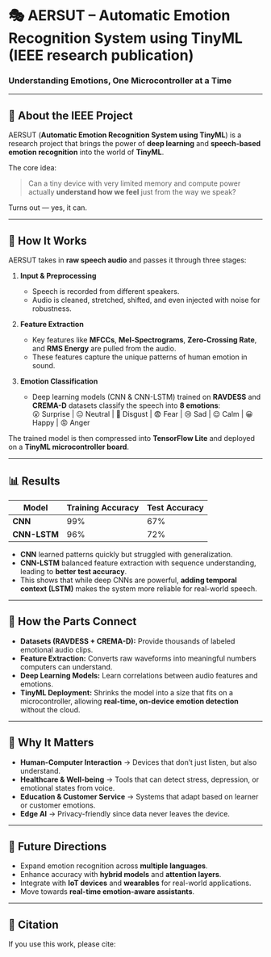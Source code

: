 # 🎭 AERSUT – Automatic Emotion Recognition System using TinyML  (IEEE research publication)

### Understanding Emotions, One Microcontroller at a Time  

---

## 🌟 About the IEEE Project  

AERSUT (**Automatic Emotion Recognition System using TinyML**) is a research project that brings the power of **deep learning** and **speech-based emotion recognition** into the world of **TinyML**.  

The core idea:  
> Can a tiny device with very limited memory and compute power actually **understand how we feel** just from the way we speak?  

Turns out — yes, it can.  

---

## 🎤 How It Works  

AERSUT takes in **raw speech audio** and passes it through three stages:  

1. **Input & Preprocessing**  
   - Speech is recorded from different speakers.  
   - Audio is cleaned, stretched, shifted, and even injected with noise for robustness.  

2. **Feature Extraction**  
   - Key features like **MFCCs**, **Mel-Spectrograms**, **Zero-Crossing Rate**, and **RMS Energy** are pulled from the audio.  
   - These features capture the unique patterns of human emotion in sound.  

3. **Emotion Classification**  
   - Deep learning models (CNN & CNN-LSTM) trained on **RAVDESS** and **CREMA-D** datasets classify the speech into **8 emotions**:  
     😮 Surprise | 😐 Neutral | 🤢 Disgust | 😨 Fear | 😢 Sad | 😌 Calm | 😀 Happy | 😡 Anger  

The trained model is then compressed into **TensorFlow Lite** and deployed on a **TinyML microcontroller board**.  

---

## 📊 Results  

| Model      | Training Accuracy | Test Accuracy |
|------------|------------------|---------------|
| **CNN**    | 99%              | 67%           |
| **CNN-LSTM** | 96%              | 72%           |

- **CNN** learned patterns quickly but struggled with generalization.  
- **CNN-LSTM** balanced feature extraction with sequence understanding, leading to **better test accuracy**.  
- This shows that while deep CNNs are powerful, **adding temporal context (LSTM)** makes the system more reliable for real-world speech.  

---

## 🔗 How the Parts Connect  

- **Datasets (RAVDESS + CREMA-D):** Provide thousands of labeled emotional audio clips.  
- **Feature Extraction:** Converts raw waveforms into meaningful numbers computers can understand.  
- **Deep Learning Models:** Learn correlations between audio features and emotions.  
- **TinyML Deployment:** Shrinks the model into a size that fits on a microcontroller, allowing **real-time, on-device emotion detection** without the cloud.  

---

## 🚀 Why It Matters  

- **Human-Computer Interaction** → Devices that don’t just listen, but also understand.  
- **Healthcare & Well-being** → Tools that can detect stress, depression, or emotional states from voice.  
- **Education & Customer Service** → Systems that adapt based on learner or customer emotions.  
- **Edge AI** → Privacy-friendly since data never leaves the device.  

---

## 🌱 Future Directions  

- Expand emotion recognition across **multiple languages**.  
- Enhance accuracy with **hybrid models** and **attention layers**.  
- Integrate with **IoT devices** and **wearables** for real-world applications.  
- Move towards **real-time emotion-aware assistants**.  

---

## 🧾 Citation  

If you use this work, please cite:  
